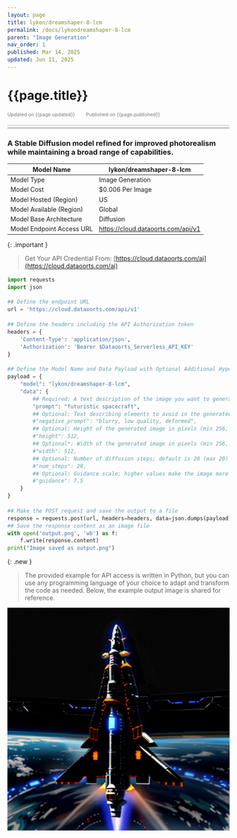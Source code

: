 ```yaml
---
layout: page
title: lykon/dreamshaper-8-lcm
permalink: /docs/lykondreamshaper-8-lcm
parent: "Image Generation"
nav_order: 1
published: Mar 14, 2025
updated: Jun 11, 2025
---
```


# {{page.title}}

<div style="font-size:0.78em;color: #797878; margin-bottom:1.5em;">
     <span>Updated on {{page.updated}}</span>
    <span style="margin-left:2em;">Published on {{page.published}}</span>
</div>

<hr style="border:none;height:3px;background-color:#e0e0e0;margin:0;">
<hr style="border:none;height:3px;background-color:#bebebe;margin-top:0.2em;margin-bottom:1.5em;">




### A Stable Diffusion model refined for improved photorealism while maintaining a broad range of capabilities.


| Model Name                | 	 lykon/dreamshaper-8-lcm              |
|---------------------------|-----------------------------------------|
| Model Type                |    Image Generation                     |
| Model Cost                | $0.006 Per Image                        |
| Model Hosted (Region)     | US                                      |
| Model Available (Region)  | Global                                  |
| Model Base Architecture   | Diffusion                               |
| Model Endpoint Access URL | https://cloud.dataoorts.com/api/v1      |


{: .important }
> Get Your API Credential From: [https://cloud.dataoorts.com/ai](https://cloud.dataoorts.com/ai)


```python
import requests
import json

## Define the endpoint URL
url = 'https://cloud.dataoorts.com/api/v1'

## Define the headers including the API Authorization token
headers = {
    'Content-Type': 'application/json',
    'Authorization': 'Bearer $Dataoorts_Serverless_API_KEY'
}

## Define the Model Name and Data Payload with Optional Additional Hyper-Parameters
payload = {
    "model": "lykon/dreamshaper-8-lcm",
    "data": {
        ## Required: A text description of the image you want to generate (min 2)
        "prompt": "futuristic spacecraft",
        ## Optional: Text describing elements to avoid in the generated image
        #"negative_prompt": "blurry, low quality, deformed",
        ## Optional: Height of the generated image in pixels (min 256, max 2048)
        #"height": 512,
        ## Optional*: Width of the generated image in pixels (min 256, max 2048)
        #"width": 512,
        ## Optional: Number of diffusion steps; default is 20 (max 20)
        #"num_steps": 20,
        ## Optional: Guidance scale; higher values make the image more aligned with the prompt (default 7.5)
        #"guidance": 7.5
    }
}

## Make the POST request and save the output to a file
response = requests.post(url, headers=headers, data=json.dumps(payload))
## Save the response content as an image file
with open('output.png', 'wb') as f:
    f.write(response.content)
print("Image saved as output.png")
```

{: .new }
> The provided example for API access is written in Python, but you can use any programming language of your choice to adapt and transform the code as needed. Below, the example output image is shared for reference.

![output.png](lykon-dreamshaper-8-lcm.png)